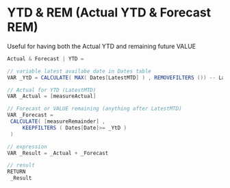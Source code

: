 # YTD & REM (Actual YTD & Forecast REM)
Useful for having both the Actual YTD and remaining future VALUE

```c#
Actual & Forecast | YTD = 

// variable latest availabe date in Dates table
VAR _YtD = CALCULATE( MAX( Dates[LatestMTD] ) , REMOVEFILTERS ()) -- Last complete month

// Actual for YTD (LatestMTD)
VAR _Actual = [measureActual]

// Forecast or VALUE remaining (anything after LatestMTD)
VAR _Forecast = 
 CALCULATE( [measureRemainder] , 
     KEEPFILTERS ( Dates[Date]>= _YtD )
 ) 

// expression
VAR _Result = _Actual + _Forecast

// result
RETURN
 _Result
```
